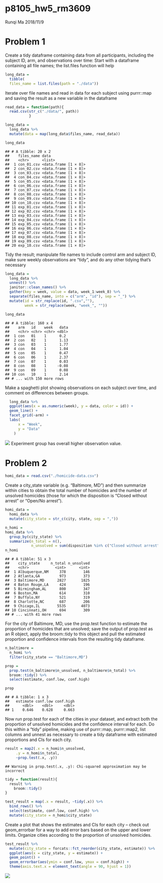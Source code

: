 p8105\_hw5\_rm3609
================
Runqi Ma
2018/11/9

Problem 1
=========

Create a tidy dataframe containing data from all participants, including the subject ID, arm, and observations over time: Start with a dataframe containing all file names; the list.files function will help

``` r
long_data =
  tibble(
  files_name = list.files(path = "./data"))
```

Iterate over file names and read in data for each subject using purrr::map and saving the result as a new variable in the dataframe

``` r
read_data = function(path){
  read.csv(str_c("./data/", path))
           }

long_data = 
  long_data %>%  
  mutate(data = map(long_data$files_name, read_data))

long_data
```

    ## # A tibble: 20 x 2
    ##    files_name data                
    ##    <chr>      <list>              
    ##  1 con_01.csv <data.frame [1 × 8]>
    ##  2 con_02.csv <data.frame [1 × 8]>
    ##  3 con_03.csv <data.frame [1 × 8]>
    ##  4 con_04.csv <data.frame [1 × 8]>
    ##  5 con_05.csv <data.frame [1 × 8]>
    ##  6 con_06.csv <data.frame [1 × 8]>
    ##  7 con_07.csv <data.frame [1 × 8]>
    ##  8 con_08.csv <data.frame [1 × 8]>
    ##  9 con_09.csv <data.frame [1 × 8]>
    ## 10 con_10.csv <data.frame [1 × 8]>
    ## 11 exp_01.csv <data.frame [1 × 8]>
    ## 12 exp_02.csv <data.frame [1 × 8]>
    ## 13 exp_03.csv <data.frame [1 × 8]>
    ## 14 exp_04.csv <data.frame [1 × 8]>
    ## 15 exp_05.csv <data.frame [1 × 8]>
    ## 16 exp_06.csv <data.frame [1 × 8]>
    ## 17 exp_07.csv <data.frame [1 × 8]>
    ## 18 exp_08.csv <data.frame [1 × 8]>
    ## 19 exp_09.csv <data.frame [1 × 8]>
    ## 20 exp_10.csv <data.frame [1 × 8]>

Tidy the result; manipulate file names to include control arm and subject ID, make sure weekly observations are “tidy”, and do any other tidying that’s necessary

``` r
long_data = 
  long_data %>%  
  unnest() %>% 
  janitor::clean_names() %>% 
  gather(key = week, value = data, week_1:week_8) %>% 
  separate(files_name, into = c("arm", "id"), sep = "_") %>% 
  mutate(id = str_replace(id, ".csv",""),
         week = str_replace(week, "week_", ""))

long_data
```

    ## # A tibble: 160 x 4
    ##    arm   id    week   data
    ##    <chr> <chr> <chr> <dbl>
    ##  1 con   01    1      0.2 
    ##  2 con   02    1      1.13
    ##  3 con   03    1      1.77
    ##  4 con   04    1      1.04
    ##  5 con   05    1      0.47
    ##  6 con   06    1      2.37
    ##  7 con   07    1      0.03
    ##  8 con   08    1     -0.08
    ##  9 con   09    1      0.08
    ## 10 con   10    1      2.14
    ## # ... with 150 more rows

Make a spaghetti plot showing observations on each subject over time, and comment on differences between groups.

``` r
  long_data %>% 
  ggplot(aes(x = as.numeric(week), y = data, color = id)) +
  geom_line() +
  facet_grid(~arm) +
  labs(
      x = "Week",
      y = "Data"
    )
```

![](p8105_hw5_rm3609_files/figure-markdown_github/unnamed-chunk-5-1.png) Experiment group has overall higher observation value.

Problem 2
=========

``` r
homi_data = read.csv("./homicide-data.csv")
```

Create a city\_state variable (e.g. “Baltimore, MD”) and then summarize within cities to obtain the total number of homicides and the number of unsolved homicides (those for which the disposition is “Closed without arrest” or “Open/No arrest”).

``` r
homi_data =
  homi_data %>% 
  mutate(city_state = str_c(city, state, sep = ",")) 

n_homi = 
homi_data %>% 
  group_by(city_state) %>% 
  summarize(n_total = n(),
            n_unsolved = sum(disposition %in% c("Closed without arrest", "Open/No arrest")))
n_homi
```

    ## # A tibble: 51 x 3
    ##    city_state     n_total n_unsolved
    ##    <chr>            <int>      <int>
    ##  1 Albuquerque,NM     378        146
    ##  2 Atlanta,GA         973        373
    ##  3 Baltimore,MD      2827       1825
    ##  4 Baton Rouge,LA     424        196
    ##  5 Birmingham,AL      800        347
    ##  6 Boston,MA          614        310
    ##  7 Buffalo,NY         521        319
    ##  8 Charlotte,NC       687        206
    ##  9 Chicago,IL        5535       4073
    ## 10 Cincinnati,OH      694        309
    ## # ... with 41 more rows

For the city of Baltimore, MD, use the prop.test function to estimate the proportion of homicides that are unsolved; save the output of prop.test as an R object, apply the broom::tidy to this object and pull the estimated proportion and confidence intervals from the resulting tidy dataframe.

``` r
n_baltimore =
  n_homi %>% 
  filter(city_state == "Baltimore,MD") 

prop = 
  prop.test(n_baltimore$n_unsolved, n_baltimore$n_total) %>% 
  broom::tidy() %>% 
  select(estimate, conf.low, conf.high)

prop
```

    ## # A tibble: 1 x 3
    ##   estimate conf.low conf.high
    ##      <dbl>    <dbl>     <dbl>
    ## 1    0.646    0.628     0.663

Now run prop.test for each of the cities in your dataset, and extract both the proportion of unsolved homicides and the confidence interval for each. Do this within a “tidy” pipeline, making use of purrr::map, purrr::map2, list columns and unnest as necessary to create a tidy dataframe with estimated proportions and CIs for each city.

``` r
result = map2(.x = n_homi$n_unsolved,
     .y = n_homi$n_total,
     ~prop.test(.x, .y)) 
```

    ## Warning in prop.test(.x, .y): Chi-squared approximation may be incorrect

``` r
tidy = function(result){
  result %>% 
    broom::tidy()
} 

test_result = map(.x = result, ~tidy(.x)) %>% 
  bind_rows() %>% 
  select(estimate, conf.low, conf.high) %>% 
  mutate(city_state = n_homi$city_state)
```

Create a plot that shows the estimates and CIs for each city – check out geom\_errorbar for a way to add error bars based on the upper and lower limits. Organize cities according to the proportion of unsolved homicides.

``` r
test_result %>% 
  mutate(city_state = forcats::fct_reorder(city_state, estimate)) %>% 
  ggplot(aes(x = city_state, y = estimate)) +
  geom_point() +
  geom_errorbar(aes(ymin = conf.low, ymax = conf.high)) +
  theme(axis.text.x = element_text(angle = 90, hjust = 1))
```

![](p8105_hw5_rm3609_files/figure-markdown_github/unnamed-chunk-10-1.png)
